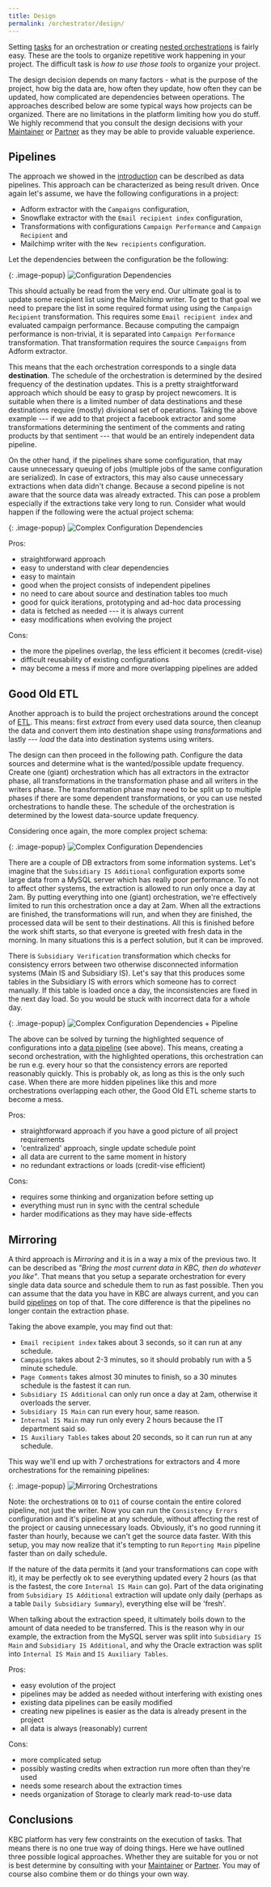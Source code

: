 ```yaml
---
title: Design
permalink: /orchestrator/design/
---
```


Setting [tasks](/orchestrator/tasks/) for an orchestration or creating [nested orchestrations](/orchestrator/tasks/nesting/)
is fairly easy. These are the tools to organize repetitive work happening in your project. The difficult task is
*how to use those tools* to organize your project.

The design decision depends on many factors - what is the purpose of the project, how big the data are, how often they update, how often they can be updated, how complicated are dependencies between operations. The approaches described below are some typical ways how projects can be organized. There are no limitations in the platform limiting how you do stuff. We highly recommend that you consult the design decisions with your
[Maintainer](todo) or [Partner](/#keboolas-partners-program) as they may be able to provide valuable experience.

## Pipelines
The approach we showed in the [introduction](/orchestrator/tasks/) can be described as data pipelines. This approach can be characterized as
being result driven. Once again let's assume, we have the following configurations in a project:

- Adform extractor with the `Campaigns` configuration,
- Snowflake extractor with the `Email recipient index` configuration,
- Transformations with configurations `Campaign Performance` and `Campaign Recipient` and
- Mailchimp writer with the `New recipients` configuration.

Let the dependencies between the configuration be the following:

{: .image-popup}
![Configuration Dependencies](/orchestrator/design/dependencies-1.png)

This should actually be read from the very end. Our ultimate goal is to update some recipient list using the Mailchimp writer.
To get to that goal we need to prepare the list in some required format using using the `Campaign Recipient` transformation.
This requires some `Email recipient index` and evaluated campaign performance. Because computing the campaign performance is
non-trivial, it is separated into `Campaign Performance` transformation. That transformation requires the source `Campaigns` from
Adform extractor.

This means that the each orchestration corresponds to a single data **destination**. The schedule of the orchestration is determined
by the desired frequency of the destination updates. This is a pretty straightforward approach
which should be easy to grasp by project newcomers. It is suitable when there is a limited number of data destinations and
these destinations require (mostly) divisional set of operations. Taking the above example --- if we add to that project
a facebook extractor and some transformations determining the sentiment of the comments and rating products by that sentiment --- that
would be an entirely independent data pipeline.

On the other hand, if the pipelines share some configuration, that may
cause unnecessary queuing of jobs (multiple jobs of the same configuration are serialized). In case of extractors, this may also
cause unnecessary extractions when data didn't change. Because a second pipeline is not aware that the source data was already extracted.
This can pose a problem especially if the extractions take very long to run. Consider what would happen if the following were the
actual project schema:

{: .image-popup}
![Complex Configuration Dependencies](/orchestrator/design/dependencies-2.png)

Pros:

- straightforward approach
- easy to understand with clear dependencies
- easy to maintain
- good when the project consists of independent pipelines
- no need to care about source and destination tables too much
- good for quick iterations, prototyping and ad-hoc data processing
- data is fetched as needed --- it is always current
- easy modifications when evolving the project

Cons:

- the more the pipelines overlap, the less efficient it becomes (credit-vise)
- difficult reusability of existing configurations
- may become a mess if more and more overlapping pipelines are added

## Good Old ETL
Another approach is to build the project orchestrations around the concept of [ETL](https://en.wikipedia.org/wiki/Extract,_transform,_load).
This means: first *extract* from every used data source, then cleanup the data and convert them into destination shape using
*transform*ations and lastly --- *load* the data into destination systems using writers.

The design can then proceed in the following path. Configure the data sources and determine what is the wanted/possible update frequency.
Create one (giant) orchestration which has all extractors in the extractor phase, all transformations in the transformation phase and
all writers in the writers phase. The transformation phase may need to be split up to multiple phases if there are some dependent
transformations, or you can use nested orchestrations to handle these. The schedule of the orchestration is determined by the
lowest data-source update frequency.

Considering once again, the more complex project schema:

{: .image-popup}
![Complex Configuration Dependencies](/orchestrator/design/dependencies-2.png)

There are a couple of DB extractors from some information systems. Let's imagine that the `Subsidiary IS Additional` configuration exports
some large data from a MySQL server which has really poor performance. To not to affect other systems, the extraction is allowed to run only
once a day at 2am. By putting everything into one (giant) orchestration, we're effectively limited to run this orchestration once a day at 2am.
When all the extractions are finished, the transformations will run, and when they are finished, the processed data will be sent to their
destinations. All this is finished before the work shift starts, so that everyone is greeted with fresh data in the morning. In many situations
this is a perfect solution, but it can be improved.

There is `Subsidiary Verification` transformation which checks for consistency errors between two otherwise disconnected information
systems (Main IS and Subsidiary IS). Let's say that this produces some tables in the Subsidiary IS with errors which someone has
to correct manually. If this table is loaded once a day, the inconsistencies are fixed in the next day load. So you would be stuck with
incorrect data for a whole day.

{: .image-popup}
![Complex Configuration Dependencies + Pipeline](/orchestrator/design/dependencies-3.png)

The above can be solved by turning the highlighted sequence of configurations into a [data pipeline](#pipelines) (see above).
This means, creating a second orchestration, with the highlighted operations, this orchestration can be run e.g. every hour
so that the consistency errors are reported reasonably quickly. This is probably ok, as long as this is the only such case.
When there are more hidden pipelines like this and more orchestrations overlapping each other, the Good Old ETL scheme
starts to become a mess.

Pros:

- straightforward approach if you have a good picture of all project requirements
- 'centralized' approach, single update schedule point
- all data are current to the same moment in history
- no redundant extractions or loads (credit-vise efficient)

Cons:

- requires some thinking and organization before setting up
- everything must run in sync with the central schedule
- harder modifications as they may have side-effects

## Mirroring
A third approach is *Mirroring* and it is in a way a mix of the previous two.
It can be described as *"Bring the most current data in KBC, then do whatever you like"*. That means
that you setup a separate orchestration for every single data data source and schedule them
to run as fast possible. Then you can assume that the data you have in KBC are always current, and you
can build [pipelines](#pipelines) on top of that. The core difference is that the pipelines no longer contain the
extraction phase.

Taking the above example, you may find out that:
- `Email recipient index` takes about 3 seconds, so it can run at any schedule.
- `Campaigns` takes about 2-3 minutes, so it should probably run with a 5 minute schedule.
- `Page Comments` takes almost 30 minutes to finish, so a 30 minutes schedule is the fastest it can run.
- `Subsidiary IS Additional` can only run once a day at 2am, otherwise it overloads the server.
- `Subsidiary IS Main` can run every hour, same reason.
- `Internal IS Main` may run only every 2 hours because the IT department said so.
- `IS Auxiliary Tables` takes about 20 seconds, so it can run run at any schedule.

This way we'll end up with 7 orchestrations for extractors and 4 more orchestrations for the
remaining pipelines:

{: .image-popup}
![Mirroring Orchestrations](/orchestrator/design/dependencies-4.png)

Note: the orchestrations `O8` to `O11` of course contain the entire colored pipeline, not just the writer.
Now you can run the `Consistency Errors` configuration and it's pipeline at any schedule, without affecting the rest of
the project or causing unnecessary loads. Obviously, it's no good running it faster than hourly, because we can't
get the source data faster. With this setup, you may now realize that it's tempting to run `Reporting Main` pipeline
faster than on daily schedule.

If the nature of the data permits it (and your transformations can cope with it), it may be perfectly ok to see
everything updated every 2 hours (as that is the fastest, the core `Internal IS Main` can go). Part of the data originating from
`Subsidiary IS Additional` extraction will update only daily (perhaps as a table `Daily Subsidiary Summary`), everything else
will be 'fresh'.

When talking about the extraction speed, it ultimately boils down to the amount of data needed to be transferred.
This is the reason why in our example, the extraction from the MySQL server was split into `Subsidiary IS Main`
and `Subsidiary IS Additional`, and why the Oracle extraction was split into `Internal IS Main` and
`IS Auxiliary Tables`.

Pros:

- easy evolution of the project
- pipelines may be added as needed without interfering with existing ones
- existing data pipelines can be easily modified
- creating new pipelines is easier as the data is already present in the project
- all data is always (reasonably) current

Cons:

- more complicated setup
- possibly wasting credits when extraction run more often than they're used
- needs some research about the extraction times
- needs organization of Storage to clearly mark read-to-use data

## Conclusions
KBC platform has very few constraints on the execution of tasks. That means there is no one true way of
doing things. Here we have outlined three possible logical approaches. Whether they are suitable for you
or not is best determine by consulting with your [Maintainer](todo) or [Partner](/#keboolas-partners-program).
You may of course also combine them or do things your own way.
